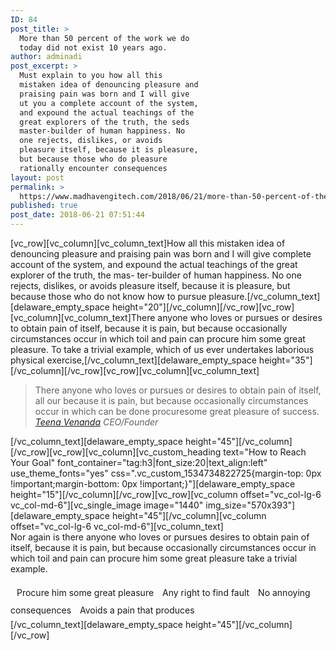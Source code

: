 ```yaml
---
ID: 84
post_title: >
  More than 50 percent of the work we do
  today did not exist 10 years ago.
author: adminadi
post_excerpt: >
  Must explain to you how all this
  mistaken idea of denouncing pleasure and
  praising pain was born and I will give
  ut you a complete account of the system,
  and expound the actual teachings of the
  great explorers of the truth, the seds
  master-builder of human happiness. No
  one rejects, dislikes, or avoids
  pleasure itself, because it is pleasure,
  but because those who do pleasure
  rationally encounter consequences
layout: post
permalink: >
  https://www.madhavengitech.com/2018/06/21/more-than-50-percent-of-the-work-we-do-today-did-not-exist-10-years-ago/
published: true
post_date: 2018-06-21 07:51:44
---
```

[vc_row][vc_column][vc_column_text]How all this mistaken idea of denouncing pleasure and praising pain was born and I will give complete
account of the system, and expound the actual teachings of the great explorer of the truth, the mas-
ter-builder of human happiness. No one rejects, dislikes, or avoids pleasure itself, because it is pleasure,
but because those who do not know how to pursue pleasure.[/vc_column_text][delaware_empty_space height="20"][/vc_column][/vc_row][vc_row][vc_column][vc_column_text]There anyone who loves or pursues or desires to obtain pain of itself, because it is pain, but because
occasionally circumstances occur in which toil and pain can procure him some great pleasure. To take a
trivial example, which of us ever undertakes laborious physical exercise,[/vc_column_text][delaware_empty_space height="35"][/vc_column][/vc_row][vc_row][vc_column][vc_column_text]
<blockquote>There anyone who loves or pursues or desires to obtain pain of itself, all our because it is pain, but because occasionally circumstances occur in which can be done procuresome great pleasure of success.
<cite><a href="#">Teena Venanda</a>
CEO/Founder</cite></blockquote>
[/vc_column_text][delaware_empty_space height="45"][/vc_column][/vc_row][vc_row][vc_column][vc_custom_heading text="How to Reach Your Goal" font_container="tag:h3|font_size:20|text_align:left" use_theme_fonts="yes" css=".vc_custom_1534734822725{margin-top: 0px !important;margin-bottom: 0px !important;}"][delaware_empty_space height="15"][/vc_column][/vc_row][vc_row][vc_column offset="vc_col-lg-6 vc_col-md-6"][vc_single_image image="1440" img_size="570x393"][delaware_empty_space height="45"][/vc_column][vc_column offset="vc_col-lg-6 vc_col-md-6"][vc_column_text]
<div style="margin-bottom: 16px">Nor again is there anyone who loves or pursues desires to obtain pain of itself, because it is pain, but because occasionally circumstances occur in which toil and pain can procure him some great pleasure take a trivial example.</div>
<div style="line-height: 28px"><i class="fa fa-angle-double-right" style="margin-right: 10px"></i>Procure him some great pleasure
<i class="fa fa-angle-double-right" style="margin-right: 10px"></i>Any right to find fault
<i class="fa fa-angle-double-right" style="margin-right: 10px"></i>No annoying consequences
<i class="fa fa-angle-double-right" style="margin-right: 10px"></i>Avoids a pain that produces</div>
[/vc_column_text][delaware_empty_space height="45"][/vc_column][/vc_row]